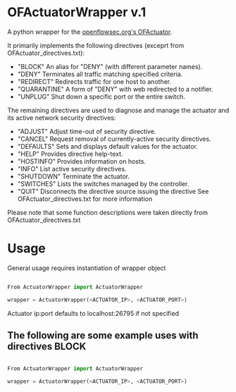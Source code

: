 OFActuatorWrapper v.1
=================

A python wrapper for the [openflowsec.org's OFActuator](http://www.openflowsec.org/).

It primarily implements the following directives 
(exceprt from OFActuator_directives.txt):

* "BLOCK"      An alias for "DENY" (with different parameter names).
* "DENY"       Terminates all traffic matching specified criteria.
* "REDIRECT"   Redirects traffic for one host to another.
* "QUARANTINE" A form of "DENY" with web redirected to a notifier.
* "UNPLUG"     Shut down a specific port or the entire switch.

The remaining directives are used to diagnose and manage the actuator
and its active network security directives:

 * "ADJUST"   Adjust time-out of security directive.
 * "CANCEL"   Request removal of currently-active security directives.
 * "DEFAULTS" Sets and displays default values for the actuator.
 * "HELP"     Provides directive help-text.
 * "HOSTINFO" Provides information on hosts.
 * "INFO"     List active security directives.
 * "SHUTDOWN" Terminate the actuator.
 * "SWITCHES" Lists the switches managed by the controller.
 * "QUIT"     Disconnects the directive source issuing the directive
 See OFActuator_directives.txt for more information
 
 Please note that some function descriptions were taken directly from 
 OFActuator_directives.txt

Usage
==========
General usage requires instantiation of wrapper object

```python

From ActuatorWrapper import ActuatorWrapper

wrapper = ActuatorWrapper(<ACTUATOR_IP>, <ACTUATOR_PORT>)
```

Actuator ip:port defaults to localhost:26795 if not specified

The following are some example uses with directives
BLOCK
-----
```python

From ActuatorWrapper import ActuatorWrapper

wrapper = ActuatorWrapper(<ACTUATOR_IP>, <ACTUATOR_PORT>)

```


